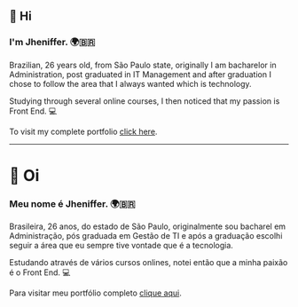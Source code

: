 ## 👋 Hi
### I'm Jheniffer. 🌍🇧🇷

Brazilian, 26 years old, from São Paulo state, originally I am bacharelor in Administration, post graduated in IT Management and after graduation I chose to follow the area that I always wanted which is technology.

Studying through several online courses, I then noticed that my passion is Front End. 💻

To visit my complete portfolio [click here](https://jhenifferfarias.github.io/portfolio-jhenifferfarias/).


________________________________________________________



# 👋 Oi
### Meu nome é Jheniffer. 🌍‍🇧🇷

Brasileira, 26 anos, do estado de São Paulo, originalmente sou bacharel em Administração, pós graduada em Gestão de TI e após a graduação escolhi seguir a área que eu sempre tive vontade que é a tecnologia.

Estudando através de vários cursos onlines, notei então que a minha paixão é o Front End. 💻

Para visitar meu portfólio completo [clique aqui](https://jhenifferfarias.github.io/portfolio-jhenifferfarias/).
